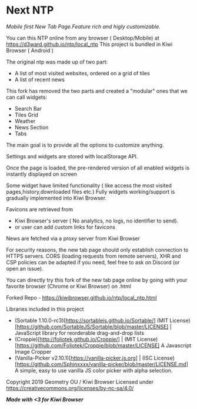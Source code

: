 
# Next NTP

*Mobile first New Tab Page.Feature rich and higly customizable.*

You can this NTP online from any browser ( Desktop/Mobile) at https://d3ward.github.io/ntp/local_ntp
This project is bundled in Kiwi Browser ( Android ) 

The  original ntp  was made up of two part:
 - A list of most visited websites, ordered on a grid of tiles
 - A list of recent news

This fork has removed the two parts and created a "modular" ones that we can call widgets:
- Search Bar
- Tiles Grid
- Weather
- News Section
- Tabs 


The main goal is to provide all the options to customize anything.

Settings and widgets are stored with localStorage API.

Once the page is loaded, the pre-rendered version of all enabled widgets is instantly displayed on screen 

Some widget have limited functionality ( like access the most visited pages,history,downloaded files etc.)
Fully widgets working/support is gradually implemented into Kiwi Browser.

Favicons are retrieved from 
- Kiwi Browser's server ( No analytics, no logs, no identifier to send).
- or user can add custom links for favicons

News are fetched via a proxy server from Kiwi Browser


For security reasons, the new tab page should only establish connection to HTTPS servers.
CORS (loading requests from remote servers), XHR and CSP policies can be adapted if you need, feel free to ask on Discord (or open an issue).


You can directly try this fork of the new tab page online by going with your favorite browser (Chrome or Kiwi Browser) on .html

Forked Repo - https://kiwibrowser.github.io/ntp/local_ntp.html 

Libraries included in this project 
 - (Sortable 1.10.0-rc3)[https://sortablejs.github.io/Sortable/] (MIT License)[https://github.com/SortableJS/Sortable/blob/master/LICENSE]  | JavaScript library for reorderable drag-and-drop lists 
 - (Croppie)[http://foliotek.github.io/Croppie/] | (MIT License)[https://github.com/Foliotek/Croppie/blob/master/LICENSE] A Javascript Image Cropper  
 - (Vanilla-Picker v2.10.1)[https://vanilla-picker.js.org] | (ISC License)[https://github.com/Sphinxxxx/vanilla-picker/blob/master/LICENSE.md] A simple, easy to use vanilla JS color picker with alpha selection.
 
Copyright 2019 Geometry OU / Kiwi Browser
Licensed under https://creativecommons.org/licenses/by-nc-sa/4.0/

*__Made with <3 for Kiwi Browser__*

